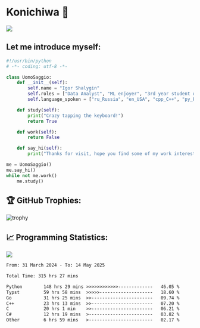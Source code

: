 # Konichiwa 👋
![](https://komarev.com/ghpvc/?username=IgorFandre&color=brightgreen)

## Let me introduce myself:
```py
#!/usr/bin/python
# -*- coding: utf-8 -*-

class UomoSaggio:
    def __init__(self):
        self.name = "Igor Shalygin"
        self.roles = ["Data Analyst", "ML enjoyer", "3rd year student of MIPT"]
        self.language_spoken = ["ru_Russia", "en_USA", "cpp_C++", "py_Python", "go_Golang"]

    def study(self):
        print("Crazy tapping the keyboard!")
        return True

    def work(self):
        return False

    def say_hi(self):
        print("Thanks for visit, hope you find some of my work interesting.")

me = UomoSaggio()
me.say_hi()
while not me.work()
    me.study()
```

## 🏆 GitHub Trophies:
![trophy](https://github-profile-trophy.vercel.app/?username=IgorFandre&title=MultiLanguage,Repositories,Commits,Experience,PullRequest,Reviews)

## 📈 Programming Statistics:

![](https://github-profile-summary-cards.vercel.app/api/cards/profile-details?username=IgorFandre&theme=solarized_dark)

<!--START_SECTION:waka-->

```txt
From: 31 March 2024 - To: 14 May 2025

Total Time: 315 hrs 27 mins

Python        148 hrs 29 mins >>>>>>>>>>>>-------------   46.05 %
Typst         59 hrs 58 mins  >>>>>--------------------   18.60 %
Go            31 hrs 25 mins  >>-----------------------   09.74 %
C++           23 hrs 13 mins  >>-----------------------   07.20 %
C             20 hrs 1 min    >>-----------------------   06.21 %
C#            12 hrs 19 mins  >------------------------   03.82 %
Other         6 hrs 59 mins   >------------------------   02.17 %
```

<!--END_SECTION:waka-->

